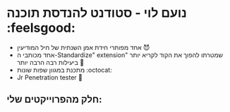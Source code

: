 # נועם לוי - סטודנט להנדסת תוכנה :feelsgood:
- אחד מפותרי חידת אמן השנתית של חיל המודיעין :smiling_imp:
- אחד מכותבי ה-Standardize" extension" שמטרתו להפוך את הקוד לקריא יותר ביעילות רבה הרבה יותר 🤖
- מתכנת במגוון שפות שונות :octocat:
- Jr Penetration tester :fishing_pole_and_fish:

## חלק מהפרוייקטים שלי:


